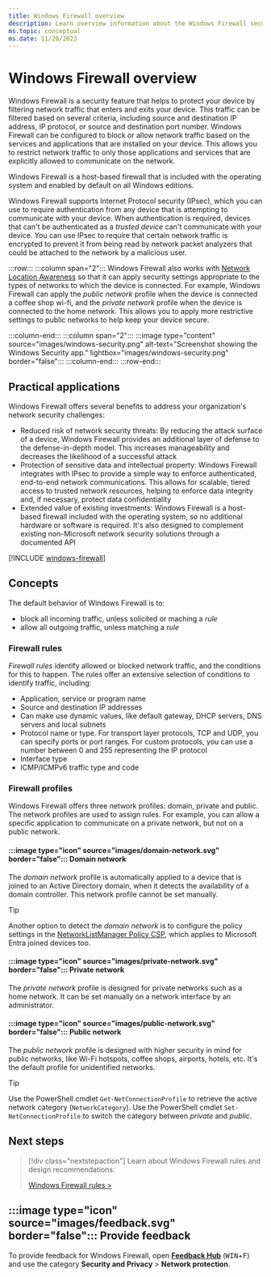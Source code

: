```yaml
---
title: Windows Firewall overview 
description: Learn overview information about the Windows Firewall security feature.
ms.topic: conceptual
ms.date: 11/20/2023
---
```


# Windows Firewall overview

Windows Firewall is a security feature that helps to protect your device by filtering network traffic that enters and exits your device. This traffic can be filtered based on several criteria, including source and destination IP address, IP protocol, or source and destination port number. Windows Firewall can be configured to block or allow network traffic based on the services and applications that are installed on your device. This allows you to restrict network traffic to only those applications and services that are explicitly allowed to communicate on the network.

Windows Firewall is a host-based firewall that is included with the operating system and enabled by default on all Windows editions.

Windows Firewall supports Internet Protocol security (IPsec), which you can use to require authentication from any device that is attempting to communicate with your device. When authentication is required, devices that can't be authenticated as a *trusted device* can't communicate with your device. You can use IPsec to require that certain network traffic is encrypted to prevent it from being read by network packet analyzers that could be attached to the network by a malicious user.

:::row:::
  :::column span="2":::
    Windows Firewall also works with [Network Location Awareness][NLA] so that it can apply security settings appropriate to the types of networks to which the device is connected. For example, Windows Firewall can apply the *public network* profile when the device is connected a coffee shop wi-fi, and the *private network* profile when the device is connected to the home network. This allows you to apply more restrictive settings to public networks to help keep your device secure.

  :::column-end:::
  :::column span="2":::
    :::image type="content" source="images/windows-security.png" alt-text="Screenshot showing the Windows Security app." lightbox="images/windows-security.png" border="false":::
  :::column-end:::
:::row-end:::

## Practical applications

Windows Firewall offers several benefits to address your organization's network security challenges:

- Reduced risk of network security threats: By reducing the attack surface of a device, Windows Firewall provides an additional layer of defense to the defense-in-depth model. This increases manageability and decreases the likelihood of a successful attack
- Protection of sensitive data and intellectual property: Windows Firewall integrates with IPsec to provide a simple way to enforce authenticated, end-to-end network communications. This allows for scalable, tiered access to trusted network resources, helping to enforce data integrity and, if necessary, protect data confidentiality
- Extended value of existing investments: Windows Firewall is a host-based firewall included with the operating system, so no additional hardware or software is required. It's also designed to complement existing non-Microsoft network security solutions through a documented API

[!INCLUDE [windows-firewall](../../../../../includes/licensing/windows-firewall.md)]

## Concepts

The default behavior of Windows Firewall is to:

- block all incoming traffic, unless solicited or maching a *rule*
- allow all outgoing traffic, unless matching a *rule*

### Firewall rules

*Firewall rules* identify allowed or blocked network traffic, and the conditions for this to happen. The rules offer an extensive selection of conditions to identify traffic, including:

- Application, service or program name
- Source and destination IP addresses
- Can make use dynamic values, like default gateway, DHCP servers, DNS servers and local subnets
- Protocol name or type. For transport layer protocols, TCP and UDP, you can specify ports or port ranges. For custom protocols, you can use a number between 0 and 255 representing the IP protocol
- Interface type
- ICMP/ICMPv6 traffic type and code

### Firewall profiles

Windows Firewall offers three network profiles: domain, private and public. The network profiles are used to assign rules. For example, you can allow a specific application to communicate on a private network, but not on a public network.

#### :::image type="icon" source="images/domain-network.svg" border="false"::: Domain network

The *domain network* profile is automatically applied to a device that is joined to an Active Directory domain, when it detects the availability of a domain controller. This network profile cannot be set manually.

> [!TIP]
> Another option to detect the *domain network* is to configure the policy settings in the [NetworkListManager Policy CSP][CSP-1], which applies to Microsoft Entra joined devices too.

#### :::image type="icon" source="images/private-network.svg" border="false"::: Private network

The *private network* profile is designed for private networks such as a home network. It can be set manually on a network interface by an administrator.

#### :::image type="icon" source="images/public-network.svg" border="false"::: Public network

The *public network* profile is designed with higher security in mind for public networks, like Wi-Fi hotspots, coffee shops, airports, hotels, etc. It's the default profile for unidentified networks.

> [!TIP]
> Use the PowerShell cmdlet `Get-NetConnectionProfile` to retrieve the active network category (`NetworkCategory`). Use the PowerShell cmdlet `Set-NetConnectionProfile` to switch the category between *private* and *public*.

## Next steps

> [!div class="nextstepaction"]
> Learn about Windows Firewall rules and design recommendations:
>
> [Windows Firewall rules >](rules.md)

## :::image type="icon" source="images/feedback.svg" border="false"::: Provide feedback

To provide feedback for Windows Firewall, open [**Feedback Hub**][FHUB] (<kbd>WIN</kbd>+<kbd>F</kbd>) and use the category **Security and Privacy** > **Network protection**.

<!--links-->

[FHUB]: feedback-hub:?tabid=2&newFeedback=true
[NLA]: /windows/win32/winsock/network-location-awareness-service-provider-nla--2
[CSP-1]: /windows/client-management/mdm/policy-csp-networklistmanager
